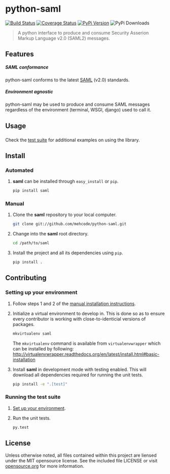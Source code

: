 # python-saml
[![Build Status](https://travis-ci.org/mehcode/python-saml.png?branch=master)](https://travis-ci.org/mehcode/python-saml)
[![Coverage Status](https://coveralls.io/repos/mehcode/python-saml/badge.png?branch=master)](https://coveralls.io/r/mehcode/python-saml?branch=master)
[![PyPi Version](https://pypip.in/v/saml/badge.png)](https://pypi.python.org/pypi/saml)
![PyPi Downloads](https://pypip.in/d/saml/badge.png)
> A python interface to produce and consume Security Asserion Markup Language v2.0 (SAML2) messages.

## Features

##### SAML conformance

python-saml conforms to the latest [SAML][] (v2.0) standards.

[SAML]: https://www.oasis-open.org/standards#samlv2.0

##### Environment agnostic

python-saml may be used to produce and consume SAML messages regardless of the environment (terminal, WSGI, django) used to call it.

## Usage

###

Check the [test suite](https://github.com/mehcode/python-saml/blob/master/tests/saml/test_schema.py#L33) for additional examples on using the library.

## Install

### Automated

1. **saml** can be installed through `easy_install` or `pip`.

   ```sh
   pip install saml
   ```

### Manual

1. Clone the **saml** repository to your local computer.

   ```sh
   git clone git://github.com/mehcode/python-saml.git
   ```

2. Change into the **saml** root directory.

   ```sh
   cd /path/to/saml
   ```

3. Install the project and all its dependencies using `pip`.

   ```sh
   pip install .
   ```

## Contributing

### Setting up your environment

1. Follow steps 1 and 2 of the [manual installation instructions][].

[manual installation instructions]: #manual

2. Initialize a virtual environment to develop in.
   This is done so as to ensure every contributor is working with
   close-to-identicial versions of packages.

   ```sh
   mkvirtualenv saml
   ```

   The `mkvirtualenv` command is available from `virtualenvwrapper` which
   can be installed by following: http://virtualenvwrapper.readthedocs.org/en/latest/install.html#basic-installation

3. Install **saml** in development mode with testing enabled.
   This will download all dependencies required for running the unit tests.

   ```sh
   pip install -e ".[test]"
   ```

### Running the test suite

1. [Set up your environment](#setting-up-your-environment).

2. Run the unit tests.

   ```sh
   py.test
   ```

## License
Unless otherwise noted, all files contained within this project are liensed under the MIT opensource license. See the included file LICENSE or visit [opensource.org][] for more information.

[opensource.org]: http://opensource.org/licenses/MIT
